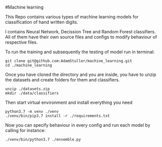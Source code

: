 #Machine learning

This Repo contains various types of machine learning models for classification of hand written digits. 

I contains Neural Network, Decission Tree and Random Forest classifiers. All of them have their own source files and 
configs to modify behaviour of respective files. 

To run the training and subsequently the testing of model run in terminal:
```
git clone git@github.com:AdamStuller/machine_learning.git
cd ./machine_learning
```

Once you have cloned the directory and you are inside, you have to unzip the datasets and create folders for them 
and classifiers.
```
unzip ./datasets.zip
mkdir ./data/classifiers
```

Then start virtual environment and install everything you need 
```
python3.7 -m venv ./venv
./venv/bin/pip3.7 install -r ./requirements.txt
```

Now you can specify behaviour in every config and run each model by calling for instance:
```
./venv/bin/python3.7 ./ensemble.py
```